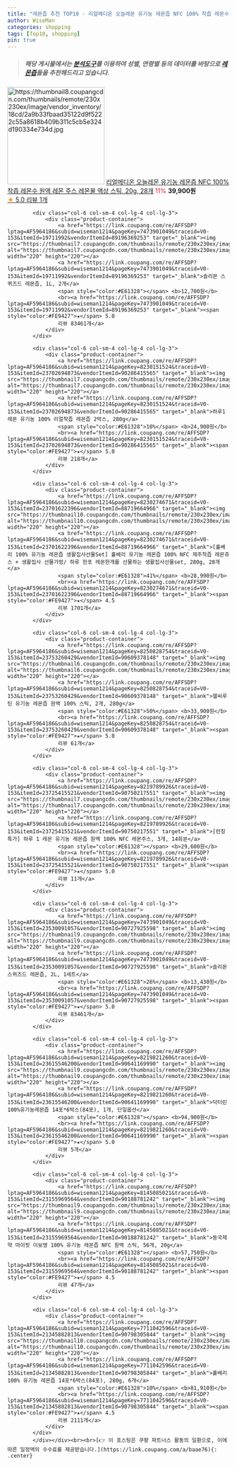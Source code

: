 ```yaml
---
title: "레몬즙 추천 TOP10 - 리얼메디온 오늘레몬 유기농 레몬즙 NFC 100% 착즙 레몬수 원액 레몬 주스 레몬물 액상 스틱, 20g, 28개"
author: WiseMan
categories: shopping
tags: [Top10, shopping]
pin: true
---
```


> ##### 해당 게시물에서는 [**분석도구**](https://itemscout.io/)를 이용하여 **성별**, **연령별** 등의 데이터를 바탕으로 [**레몬즙**](https://link.coupang.com/a/baae76)들을 추천해드리고 있습니다.
<div class="container"><div class="row">
            <div class="col-6 col-sm-4 col-lg-4 col-lg-3">
                <div class="product-container">
                    <a href="https://link.coupang.com/re/AFFSDP?lptag=AF5964186&subid=wiseman1214&pageKey=8253347452&traceid=V0-153&itemId=23764380881&vendorItemId=90747986480" target="_blank"><img src="https://thumbnail8.coupangcdn.com/thumbnails/remote/230x230ex/image/vendor_inventory/18cd/2a9b33fbaad35122d9f5222c55a8618b409b311c5cb5e324d190334e734d.jpg" alt="https://thumbnail8.coupangcdn.com/thumbnails/remote/230x230ex/image/vendor_inventory/18cd/2a9b33fbaad35122d9f5222c55a8618b409b311c5cb5e324d190334e734d.jpg" width="220" height="220"></a>
                    <a href="https://link.coupang.com/re/AFFSDP?lptag=AF5964186&subid=wiseman1214&pageKey=8253347452&traceid=V0-153&itemId=23764380881&vendorItemId=90747986480" target="_blank">리얼메디온 오늘레몬 유기농 레몬즙 NFC 100% 착즙 레몬수 원액 레몬 주스 레몬물 액상 스틱, 20g, 28개</a>
                    <span style="color:#E61328">11%</span> <b>39,900원</b>
                    <br><a href="https://link.coupang.com/re/AFFSDP?lptag=AF5964186&subid=wiseman1214&pageKey=8253347452&traceid=V0-153&itemId=23764380881&vendorItemId=90747986480" target="_blank"><span style="color:#FE9427">★</span> 5.0
                    리뷰 1개</a>
                </div>
            </div>
            
            <div class="col-6 col-sm-4 col-lg-4 col-lg-3">
                <div class="product-container">
                    <a href="https://link.coupang.com/re/AFFSDP?lptag=AF5964186&subid=wiseman1214&pageKey=7473901049&traceid=V0-153&itemId=19711992&vendorItemId=89196369253" target="_blank"><img src="https://thumbnail7.coupangcdn.com/thumbnails/remote/230x230ex/image/vendor_inventory/3ccc/0bec3956bc832a27fdf3e927e337ddf9a5929262007fad0f0808f761dff2.jpg" alt="https://thumbnail7.coupangcdn.com/thumbnails/remote/230x230ex/image/vendor_inventory/3ccc/0bec3956bc832a27fdf3e927e337ddf9a5929262007fad0f0808f761dff2.jpg" width="220" height="220"></a>
                    <a href="https://link.coupang.com/re/AFFSDP?lptag=AF5964186&subid=wiseman1214&pageKey=7473901049&traceid=V0-153&itemId=19711992&vendorItemId=89196369253" target="_blank">솔리몬 스퀴즈드 레몬즙, 1L, 2개</a>
                    <span style="color:#E61328"></span> <b>12,700원</b>
                    <br><a href="https://link.coupang.com/re/AFFSDP?lptag=AF5964186&subid=wiseman1214&pageKey=7473901049&traceid=V0-153&itemId=19711992&vendorItemId=89196369253" target="_blank"><span style="color:#FE9427">★</span> 5.0
                    리뷰 83461개</a>
                </div>
            </div>
            
            <div class="col-6 col-sm-4 col-lg-4 col-lg-3">
                <div class="product-container">
                    <a href="https://link.coupang.com/re/AFFSDP?lptag=AF5964186&subid=wiseman1214&pageKey=8230151524&traceid=V0-153&itemId=23702694873&vendorItemId=90286415565" target="_blank"><img src="https://thumbnail7.coupangcdn.com/thumbnails/remote/230x230ex/image/vendor_inventory/49b9/0ac137ab4289760e5d589349d00fe6df959c21ae4868f6f28ff0cf6d6db6.jpg" alt="https://thumbnail7.coupangcdn.com/thumbnails/remote/230x230ex/image/vendor_inventory/49b9/0ac137ab4289760e5d589349d00fe6df959c21ae4868f6f28ff0cf6d6db6.jpg" width="220" height="220"></a>
                    <a href="https://link.coupang.com/re/AFFSDP?lptag=AF5964186&subid=wiseman1214&pageKey=8230151524&traceid=V0-153&itemId=23702694873&vendorItemId=90286415565" target="_blank">하루1레몬 유기농 100% 리얼착즙 레몬즙 2박스, 280g</a>
                    <span style="color:#E61328">10%</span> <b>24,900원</b>
                    <br><a href="https://link.coupang.com/re/AFFSDP?lptag=AF5964186&subid=wiseman1214&pageKey=8230151524&traceid=V0-153&itemId=23702694873&vendorItemId=90286415565" target="_blank"><span style="color:#FE9427">★</span> 5.0
                    리뷰 218개</a>
                </div>
            </div>
            
            <div class="col-6 col-sm-4 col-lg-4 col-lg-3">
                <div class="product-container">
                    <a href="https://link.coupang.com/re/AFFSDP?lptag=AF5964186&subid=wiseman1214&pageKey=8230274671&traceid=V0-153&itemId=23701622396&vendorItemId=88719664966" target="_blank"><img src="https://thumbnail10.coupangcdn.com/thumbnails/remote/230x230ex/image/vendor_inventory/7a9e/1e458ffaccdbfaaed8bb31bc9c3b3d6bee58af32ddaa18595b6336974ccf.jpg" alt="https://thumbnail10.coupangcdn.com/thumbnails/remote/230x230ex/image/vendor_inventory/7a9e/1e458ffaccdbfaaed8bb31bc9c3b3d6bee58af32ddaa18595b6336974ccf.jpg" width="220" height="220"></a>
                    <a href="https://link.coupang.com/re/AFFSDP?lptag=AF5964186&subid=wiseman1214&pageKey=8230274671&traceid=V0-153&itemId=23701622396&vendorItemId=88719664966" target="_blank">[홀베리 100% 유기농 레몬즙 생활집사선물Set] 홀베리 유기농 레몬즙 100% NFC 제주착즙 레몬쥬스 + 생활집사 선물가방/ 하루 한포 레몬한개를 선물하는 생활집사선물set, 280g, 28개</a>
                    <span style="color:#E61328">41%</span> <b>28,990원</b>
                    <br><a href="https://link.coupang.com/re/AFFSDP?lptag=AF5964186&subid=wiseman1214&pageKey=8230274671&traceid=V0-153&itemId=23701622396&vendorItemId=88719664966" target="_blank"><span style="color:#FE9427">★</span> 4.5
                    리뷰 1701개</a>
                </div>
            </div>
            
            <div class="col-6 col-sm-4 col-lg-4 col-lg-3">
                <div class="product-container">
                    <a href="https://link.coupang.com/re/AFFSDP?lptag=AF5964186&subid=wiseman1214&pageKey=8250828754&traceid=V0-153&itemId=23753260429&vendorItemId=90609378148" target="_blank"><img src="https://thumbnail6.coupangcdn.com/thumbnails/remote/230x230ex/image/vendor_inventory/d44c/e9c6fbfe7f1123fab57820666ee742f5a042b1f12790b927877dcf8615a1.jpg" alt="https://thumbnail6.coupangcdn.com/thumbnails/remote/230x230ex/image/vendor_inventory/d44c/e9c6fbfe7f1123fab57820666ee742f5a042b1f12790b927877dcf8615a1.jpg" width="220" height="220"></a>
                    <a href="https://link.coupang.com/re/AFFSDP?lptag=AF5964186&subid=wiseman1214&pageKey=8250828754&traceid=V0-153&itemId=23753260429&vendorItemId=90609378148" target="_blank">헬씨루틴 유기농 레몬즙 원액 100% 스틱, 2개, 280g</a>
                    <span style="color:#E61328">50%</span> <b>33,900원</b>
                    <br><a href="https://link.coupang.com/re/AFFSDP?lptag=AF5964186&subid=wiseman1214&pageKey=8250828754&traceid=V0-153&itemId=23753260429&vendorItemId=90609378148" target="_blank"><span style="color:#FE9427">★</span> 5.0
                    리뷰 61개</a>
                </div>
            </div>
            
            <div class="col-6 col-sm-4 col-lg-4 col-lg-3">
                <div class="product-container">
                    <a href="https://link.coupang.com/re/AFFSDP?lptag=AF5964186&subid=wiseman1214&pageKey=8219789926&traceid=V0-153&itemId=23725415521&vendorItemId=90750217551" target="_blank"><img src="https://thumbnail7.coupangcdn.com/thumbnails/remote/230x230ex/image/vendor_inventory/9fc5/21438f4cd79dddc9a5dc4e3762712b7e2384a1bbccd6a7b3737a3451d49d.jpg" alt="https://thumbnail7.coupangcdn.com/thumbnails/remote/230x230ex/image/vendor_inventory/9fc5/21438f4cd79dddc9a5dc4e3762712b7e2384a1bbccd6a7b3737a3451d49d.jpg" width="220" height="220"></a>
                    <a href="https://link.coupang.com/re/AFFSDP?lptag=AF5964186&subid=wiseman1214&pageKey=8219789926&traceid=V0-153&itemId=23725415521&vendorItemId=90750217551" target="_blank">[런칭 특가] 하루 1 레몬 유기농 레몬즙 원액 100% NFC 레몬주스, 3개, 14회분</a>
                    <span style="color:#E61328"></span> <b>29,600원</b>
                    <br><a href="https://link.coupang.com/re/AFFSDP?lptag=AF5964186&subid=wiseman1214&pageKey=8219789926&traceid=V0-153&itemId=23725415521&vendorItemId=90750217551" target="_blank"><span style="color:#FE9427">★</span> 5.0
                    리뷰 11개</a>
                </div>
            </div>
            
            <div class="col-6 col-sm-4 col-lg-4 col-lg-3">
                <div class="product-container">
                    <a href="https://link.coupang.com/re/AFFSDP?lptag=AF5964186&subid=wiseman1214&pageKey=7473901049&traceid=V0-153&itemId=23530091057&vendorItemId=90727925598" target="_blank"><img src="https://thumbnail9.coupangcdn.com/thumbnails/remote/230x230ex/image/vendor_inventory/6a3d/031c7eaf63216c6ff76f5be0bd74d0cc8faa223ec64dbb0f4a5d5ef7fac0.JPG" alt="https://thumbnail9.coupangcdn.com/thumbnails/remote/230x230ex/image/vendor_inventory/6a3d/031c7eaf63216c6ff76f5be0bd74d0cc8faa223ec64dbb0f4a5d5ef7fac0.JPG" width="220" height="220"></a>
                    <a href="https://link.coupang.com/re/AFFSDP?lptag=AF5964186&subid=wiseman1214&pageKey=7473901049&traceid=V0-153&itemId=23530091057&vendorItemId=90727925598" target="_blank">솔리몬 스퀴즈드 레몬즙, 2L, 1세트</a>
                    <span style="color:#E61328">26%</span> <b>13,430원</b>
                    <br><a href="https://link.coupang.com/re/AFFSDP?lptag=AF5964186&subid=wiseman1214&pageKey=7473901049&traceid=V0-153&itemId=23530091057&vendorItemId=90727925598" target="_blank"><span style="color:#FE9427">★</span> 5.0
                    리뷰 83461개</a>
                </div>
            </div>
            
            <div class="col-6 col-sm-4 col-lg-4 col-lg-3">
                <div class="product-container">
                    <a href="https://link.coupang.com/re/AFFSDP?lptag=AF5964186&subid=wiseman1214&pageKey=8219821260&traceid=V0-153&itemId=23615546200&vendorItemId=90641169990" target="_blank"><img src="https://thumbnail9.coupangcdn.com/thumbnails/remote/230x230ex/image/vendor_inventory/2ca5/82a75b8bff12096b2d0d5fcc6197ac22197dcd494f63ab2a090828d53a3a.jpg" alt="https://thumbnail9.coupangcdn.com/thumbnails/remote/230x230ex/image/vendor_inventory/2ca5/82a75b8bff12096b2d0d5fcc6197ac22197dcd494f63ab2a090828d53a3a.jpg" width="220" height="220"></a>
                    <a href="https://link.coupang.com/re/AFFSDP?lptag=AF5964186&subid=wiseman1214&pageKey=8219821260&traceid=V0-153&itemId=23615546200&vendorItemId=90641169990" target="_blank">닥터린 100%유기농레몬즙 14포*6박스(84포), 1개, 단일옵션</a>
                    <span style="color:#E61328"></span> <b>94,900원</b>
                    <br><a href="https://link.coupang.com/re/AFFSDP?lptag=AF5964186&subid=wiseman1214&pageKey=8219821260&traceid=V0-153&itemId=23615546200&vendorItemId=90641169990" target="_blank"><span style="color:#FE9427">★</span> 5.0
                    리뷰 5개</a>
                </div>
            </div>
            
            <div class="col-6 col-sm-4 col-lg-4 col-lg-3">
                <div class="product-container">
                    <a href="https://link.coupang.com/re/AFFSDP?lptag=AF5964186&subid=wiseman1214&pageKey=8145085021&traceid=V0-153&itemId=23155969564&vendorItemId=90188781242" target="_blank"><img src="https://thumbnail9.coupangcdn.com/thumbnails/remote/230x230ex/image/vendor_inventory/70df/524e6e1613c9bfa55195714a2cc11a9ba15a2e566f78f7faca729f44e8dd.jpg" alt="https://thumbnail9.coupangcdn.com/thumbnails/remote/230x230ex/image/vendor_inventory/70df/524e6e1613c9bfa55195714a2cc11a9ba15a2e566f78f7faca729f44e8dd.jpg" width="220" height="220"></a>
                    <a href="https://link.coupang.com/re/AFFSDP?lptag=AF5964186&subid=wiseman1214&pageKey=8145085021&traceid=V0-153&itemId=23155969564&vendorItemId=90188781242" target="_blank">동국제약 마이핏 이보영 100% 유기농 레몬즙 NFC 원액 스틱, 56개, 20g</a>
                    <span style="color:#E61328"></span> <b>57,750원</b>
                    <br><a href="https://link.coupang.com/re/AFFSDP?lptag=AF5964186&subid=wiseman1214&pageKey=8145085021&traceid=V0-153&itemId=23155969564&vendorItemId=90188781242" target="_blank"><span style="color:#FE9427">★</span> 4.5
                    리뷰 47개</a>
                </div>
            </div>
            
            <div class="col-6 col-sm-4 col-lg-4 col-lg-3">
                <div class="product-container">
                    <a href="https://link.coupang.com/re/AFFSDP?lptag=AF5964186&subid=wiseman1214&pageKey=7711042596&traceid=V0-153&itemId=21345882813&vendorItemId=90798305844" target="_blank"><img src="https://thumbnail10.coupangcdn.com/thumbnails/remote/230x230ex/image/vendor_inventory/101f/c3d144d4dd134b77537b4c1190f4ad7d05117038852ca5c581c663f8e03c.jpg" alt="https://thumbnail10.coupangcdn.com/thumbnails/remote/230x230ex/image/vendor_inventory/101f/c3d144d4dd134b77537b4c1190f4ad7d05117038852ca5c581c663f8e03c.jpg" width="220" height="220"></a>
                    <a href="https://link.coupang.com/re/AFFSDP?lptag=AF5964186&subid=wiseman1214&pageKey=7711042596&traceid=V0-153&itemId=21345882813&vendorItemId=90798305844" target="_blank">홀베리 100% 유기농 레몬즙 14포*6박스(84포), 280g, 6개</a>
                    <span style="color:#E61328">10%</span> <b>81,910원</b>
                    <br><a href="https://link.coupang.com/re/AFFSDP?lptag=AF5964186&subid=wiseman1214&pageKey=7711042596&traceid=V0-153&itemId=21345882813&vendorItemId=90798305844" target="_blank"><span style="color:#FE9427">★</span> 4.5
                    리뷰 2111개</a>
                </div>
            </div>
            </div></div><br><br>[👉 이 포스팅은 쿠팡 파트너스 활동의 일환으로, 이에 따른 일정액의 수수료를 제공받습니다.](https://link.coupang.com/a/baae76){: .center}